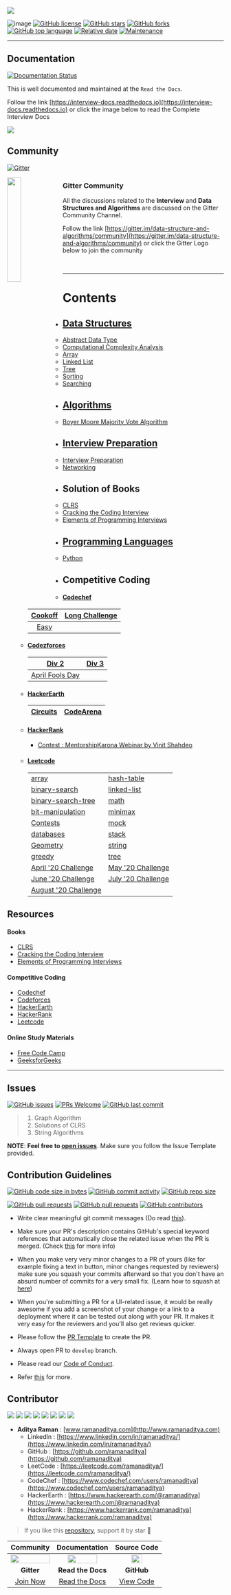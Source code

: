 ![](images/dsa.png)

![image](https://img.shields.io/badge/code%20style-black-000000.svg)
[![GitHub license](https://img.shields.io/github/license/ramanaditya/data-structure-and-algorithms.svg?logo=github)](https://github.com/ramanaditya/data-structure-and-algorithms/blob/master/LICENSE)
[![GitHub stars](https://img.shields.io/github/stars/ramanaditya/data-structure-and-algorithms.svg?logo=github)](https://github.com/ramanaditya/data-structure-and-algorithms/stargazers) 
[![GitHub forks](https://img.shields.io/github/forks/ramanaditya/data-structure-and-algorithms.svg?logo=github&color=teal)](https://github.com/ramanaditya/data-structure-and-algorithms/network/members) 
[![GitHub top language](https://img.shields.io/github/languages/top/ramanaditya/data-structure-and-algorithms?color=blue&logo=python)](https://github.com/ramanaditya/data-structure-and-algorithms/)
[![Relative date](https://img.shields.io/date/1541894400?color=important&label=started&logo=github)](https://github.com/ramanaditya/) 
[![Maintenance](https://img.shields.io/maintenance/yes/2020?color=green&logo=github)](https://github.com/ramanaditya/)

<hr>

## Documentation
[![Documentation Status](https://readthedocs.org/projects/interview-docs/badge/?version=latest)](https://interview-docs.readthedocs.io/en/latest/?badge=latest)

This is well documented and maintained at the `Read the Docs`. 

Follow the link [https://interview-docs.readthedocs.io](https://interview-docs.readthedocs.io) or click the image below to read the Complete Interview Docs

[![](./images/read-the-docs.png)](https://interview-docs.readthedocs.io/)

## Community
[![Gitter](https://badges.gitter.im/data-structure-and-algorithms/community.svg)](https://gitter.im/data-structure-and-algorithms/community?utm_source=badge&utm_medium=badge&utm_campaign=pr-badge)

<img src="https://github.com/ramanaditya/data-structure-and-algorithms/blob/master/images/gitter.png" width="25%" align="left"/>

### Gitter Community
All the discussions related to the **Interview** and **Data Structures and Algorithms** are discussed on the Gitter Community Channel.

Follow the link [https://gitter.im/data-structure-and-algorithms/community](https://gitter.im/data-structure-and-algorithms/community) or click the Gitter Logo below to join the community

<br>
<hr>

# Contents

- ## [Data Structures](Data-Structures)
    - [Abstract Data Type](https://github.com/ramanaditya/data-structure-and-algorithms/tree/master/Data-Structures#abstract-data-type)
    - [Computational Complexity Analysis](https://github.com/ramanaditya/data-structure-and-algorithms/tree/master/Data-Structures#computational-complexity-analysis)
    - [Array](https://github.com/ramanaditya/data-structure-and-algorithms/tree/master/Data-Structures/array)
    - [Linked List](https://github.com/ramanaditya/data-structure-and-algorithms/tree/master/Data-Structures/linked-list)
    - [Tree](https://github.com/ramanaditya/data-structure-and-algorithms/tree/master/Data-Structures/tree)
    - [Sorting](https://github.com/ramanaditya/data-structure-and-algorithms/tree/master/Data-Structures/Sorting)
    - [Searching](https://github.com/ramanaditya/data-structure-and-algorithms/tree/master/Data-Structures/searching)
    
- ## [Algorithms](algorithms)
    - [Boyer Moore Majority Vote Algorithm](https://github.com/ramanaditya/data-structure-and-algorithms/blob/master/algorithms/array/boyer-moore-majority-vote-algorithm.md)

- ## [Interview Preparation](interview)
    - [Interview Preparation](./interview/README.md)
    - [Networking](./interview/networking.md)

- ## Solution of Books
    - [CLRS](https://github.com/ramanaditya/data-structure-and-algorithms/tree/master/CLRS)
    - [Cracking the Coding Interview](https://github.com/ramanaditya/data-structure-and-algorithms/tree/master/cracking-the-coding-interview)
    - [Elements of Programming Interviews]()

- ## [Programming Languages](./languages)
    - [Python](./languages/python)

- ## Competitive Coding
    - #### [Codechef](https://github.com/ramanaditya/data-structure-and-algorithms#abstract-data-type)
     
      | [Cookoff](https://github.com/ramanaditya/data-structure-and-algorithms/tree/master/codechef#cook-off-2) | [Long Challenge](https://github.com/ramanaditya/data-structure-and-algorithms/tree/master/codechef#long-challenge) |
      | :---: | :---: |
      | [Easy](https://github.com/ramanaditya/data-structure-and-algorithms/tree/master/codechef#long-challenge) | |
     
    - #### [Codezforces](https://github.com/ramanaditya/data-structure-and-algorithms/tree/master/codeforces)
    
        | [Div 2](https://github.com/ramanaditya/data-structure-and-algorithms/tree/master/codeforces#div-2) | [Div 3](https://github.com/ramanaditya/data-structure-and-algorithms/tree/master/codeforces#div-3) |
        | :---: | :---: |
        | [April Fools Day](https://github.com/ramanaditya/data-structure-and-algorithms/tree/master/codeforces#april-fools-day) | |
        
    - #### [HackerEarth](https://github.com/ramanaditya/data-structure-and-algorithms/tree/master/hackerearth)
        
        | [Circuits](https://github.com/ramanaditya/data-structure-and-algorithms/tree/master/hackerearth#circuits) | [CodeArena](https://github.com/ramanaditya/data-structure-and-algorithms/tree/master/hackerearth#codearena) |
        | :---: | :---: |
        
    - #### [HackerRank](https://github.com/ramanaditya/data-structure-and-algorithms/tree/master/hackerrank)
        - [Contest : MentorshipKarona Webinar by Vinit Shahdeo](https://github.com/ramanaditya/data-structure-and-algorithms/tree/master/hackerrank#contest--mentorshipkarona-webinar-by-vinit-shahdeo)
    - #### [Leetcode](https://github.com/ramanaditya/data-structure-and-algorithms/tree/master/leetcode)
        
        | | |
        | :--- | :--- |
        | [array](https://github.com/ramanaditya/data-structure-and-algorithms/tree/master/leetcode#array) | [hash-table](https://github.com/ramanaditya/data-structure-and-algorithms/tree/master/leetcode#hash-table) |
        | [binary-search](https://github.com/ramanaditya/data-structure-and-algorithms/tree/master/leetcode#binary-search) | [linked-list](https://github.com/ramanaditya/data-structure-and-algorithms/tree/master/leetcode#linked-list) |
        | [binary-search-tree](https://github.com/ramanaditya/data-structure-and-algorithms/tree/master/leetcode#binary-search-tree) | [math](https://github.com/ramanaditya/data-structure-and-algorithms/tree/master/leetcode#math) |
        | [bit-manipulation](https://github.com/ramanaditya/data-structure-and-algorithms/tree/master/leetcode#bit-manipulation) | [minimax](https://github.com/ramanaditya/data-structure-and-algorithms/tree/master/leetcode#minimax) |
        | [Contests](https://github.com/ramanaditya/data-structure-and-algorithms/tree/master/leetcode#contests) | [mock](https://github.com/ramanaditya/data-structure-and-algorithms/tree/master/leetcode#mock) |
        | [databases](https://github.com/ramanaditya/data-structure-and-algorithms/tree/master/leetcode#databases) | [stack](https://github.com/ramanaditya/data-structure-and-algorithms/tree/master/leetcode#stack) |
        | [Geometry](https://github.com/ramanaditya/data-structure-and-algorithms/tree/master/leetcode#Geomtry) | [string](https://github.com/ramanaditya/data-structure-and-algorithms/tree/master/leetcode#string) |
        | [greedy](https://github.com/ramanaditya/data-structure-and-algorithms/tree/master/leetcode#greedy) | [tree](https://github.com/ramanaditya/data-structure-and-algorithms/tree/master/leetcode#tree) |
        | [April '20 Challenge](https://github.com/ramanaditya/data-structure-and-algorithms/tree/master/leetcode#April-LeetCoding-Challenge--2020) | [May '20 Challenge](https://github.com/ramanaditya/data-structure-and-algorithms/tree/master/leetcode#May-LeetCoding-Challenge--2020) |
        | [June '20 Challenge](https://github.com/ramanaditya/data-structure-and-algorithms/tree/master/leetcode#June-LeetCoding-Challenge--2020) | [July '20 Challenge](https://github.com/ramanaditya/data-structure-and-algorithms/tree/master/leetcode#July-LeetCoding-Challenge--2020) |
        | [August '20 Challenge](https://github.com/ramanaditya/data-structure-and-algorithms/tree/master/leetcode#August-LeetCoding-Challenge--2020) |  |
        
## Resources

#### Books
- [CLRS](https://mitpress.mit.edu/books/introduction-algorithms-third-edition)
- [Cracking the Coding Interview](http://www.crackingthecodinginterview.com/)
- [Elements of Programming Interviews](https://elementsofprogramminginterviews.com/)

#### Competitive Coding
- [Codechef](https://www.codechef.com/)
- [Codeforces](https://codeforces.com/)
- [HackerEarth](https://www.hackerearth.com/challenges/)
- [HackerRank](https://www.hackerrank.com/)
- [Leetcode](https://leetcode.com/)

#### Online Study Materials
- [Free Code Camp](https://www.freecodecamp.org/)
- [GeeksforGeeks](https://www.geeksforgeeks.org/)

<hr>

## Issues
[![GitHub issues](https://img.shields.io/github/issues/ramanaditya/data-structure-and-algorithms?logo=github)](https://github.com/ramanaditya/data-structure-and-algorithms/issues)
[![PRs Welcome](https://img.shields.io/badge/PRs-welcome-brightgreen.svg?style=flat&logo=git&logoColor=white)](https://github.com/ramanaditya/data-structure-and-algorithms/pulls)
[![GitHub last commit](https://img.shields.io/github/last-commit/ramanaditya/data-structure-and-algorithms?logo=github)](https://github.com/ramanaditya/data-structure-and-algorithms/)

> 1. Graph Algorithm
> 2. Solutions of CLRS
> 3. String Algorithms
>

**NOTE**: **Feel free to [open issues](https://github.com/ramanaditya/data-structure-and-algorithms/issues/new/choose)**. Make sure you follow the Issue Template provided.

## Contribution Guidelines
[![GitHub code size in bytes](https://img.shields.io/github/languages/code-size/ramanaditya/data-structure-and-algorithms?logo=github)](https://github.com/ramanaditya/data-structure-and-algorithms/) 
[![GitHub commit activity](https://img.shields.io/github/commit-activity/m/ramanaditya/data-structure-and-algorithms?color=blue&logo=github)](https://github.com/ramanaditya/data-structure-and-algorithms/commits/) 
[![GitHub repo size](https://img.shields.io/github/repo-size/ramanaditya/data-structure-and-algorithms?logo=github)](https://github.com/ramanaditya/data-structure-and-algorithms/)

[![GitHub pull requests](https://img.shields.io/github/issues-pr-raw/ramanaditya/data-structure-and-algorithms?logo=git&logoColor=white)](https://github.com/ramanaditya/data-structure-and-algorithms/compare)
[![GitHub pull requests](https://img.shields.io/github/issues-pr-closed-raw/ramanaditya/data-structure-and-algorithms?logo=git&logoColor=white)](https://github.com/ramanaditya/data-structure-and-algorithms/pulls?q=is%3Apr+is%3Aclosed)
[![GitHub contributors](https://img.shields.io/github/contributors/ramanaditya/data-structure-and-algorithms?logo=github)](https://github.com/ramanaditya/data-structure-and-algorithms/graphs/contributors)

- Write clear meaningful git commit messages (Do read [this](http://chris.beams.io/posts/git-commit/)).

- Make sure your PR's description contains GitHub's special keyword references that automatically close the related issue when the PR is merged. (Check [this](https://github.com/blog/1506-closing-issues-via-pull-requests) for more info)

- When you make very very minor changes to a PR of yours (like for example fixing a text in button, minor changes requested by reviewers) make sure you squash your commits afterward so that you don't have an absurd number of commits for a very small fix. (Learn how to squash at [here](https://davidwalsh.name/squash-commits-git))

- When you're submitting a PR for a UI-related issue, it would be really awesome if you add a screenshot of your change or a link to a deployment where it can be tested out along with your PR. It makes it very easy for the reviewers and you'll also get reviews quicker.

- Please follow the [PR Template](https://github.com/ramanaditya/data-structure-and-algorithms/blob/master/.github/PULL_REQUEST_TEMPLATE.md) to create the PR.

- Always open PR to `develop` branch.

- Please read our [Code of Conduct](./CODE_OF_CONDUCT.md).

- Refer [this](https://github.com/ramanaditya/data-structure-and-algorithms/blob/master/CONTRIBUTING.md) for more.

## Contributor
[![](https://sourcerer.io/fame/ramanaditya/ramanaditya/data-structure-and-algorithms/images/0)](https://sourcerer.io/fame/ramanaditya/ramanaditya/data-structure-and-algorithms/links/0)
[![](https://sourcerer.io/fame/ramanaditya/ramanaditya/data-structure-and-algorithms/images/1)](https://sourcerer.io/fame/ramanaditya/ramanaditya/data-structure-and-algorithms/links/1)
[![](https://sourcerer.io/fame/ramanaditya/ramanaditya/data-structure-and-algorithms/images/2)](https://sourcerer.io/fame/ramanaditya/ramanaditya/data-structure-and-algorithms/links/2)
[![](https://sourcerer.io/fame/ramanaditya/ramanaditya/data-structure-and-algorithms/images/3)](https://sourcerer.io/fame/ramanaditya/ramanaditya/data-structure-and-algorithms/links/3)
[![](https://sourcerer.io/fame/ramanaditya/ramanaditya/data-structure-and-algorithms/images/4)](https://sourcerer.io/fame/ramanaditya/ramanaditya/data-structure-and-algorithms/links/4)
[![](https://sourcerer.io/fame/ramanaditya/ramanaditya/data-structure-and-algorithms/images/5)](https://sourcerer.io/fame/ramanaditya/ramanaditya/data-structure-and-algorithms/links/5)
[![](https://sourcerer.io/fame/ramanaditya/ramanaditya/data-structure-and-algorithms/images/6)](https://sourcerer.io/fame/ramanaditya/ramanaditya/data-structure-and-algorithms/links/6)
[![](https://sourcerer.io/fame/ramanaditya/ramanaditya/data-structure-and-algorithms/images/7)](https://sourcerer.io/fame/ramanaditya/ramanaditya/data-structure-and-algorithms/links/7)

- **Aditya Raman** : [www.ramanaditya.com](http://www.ramanaditya.com)
    - LinkedIn : [https://www.linkedin.com/in/ramanaditya/](https://www.linkedin.com/in/ramanaditya/)
    - GitHub : [https://github.com/ramanaditya](https://github.com/ramanaditya)
    - LeetCode : [https://leetcode.com/ramanaditya/](https://leetcode.com/ramanaditya/)
    - CodeChef : [https://www.codechef.com/users/ramanaditya](https://www.codechef.com/users/ramanaditya)
    - HackerEarth : [https://www.hackerearth.com/@ramanaditya](https://www.hackerearth.com/@ramanaditya)
    - HackerRank : [https://www.hackerrank.com/ramanaditya](https://www.hackerrank.com/ramanaditya)

> If you like this [repository](https://github.com/ramanaditya/data-structure-and-algorithms), support it by star :star2:

| Community | Documentation | Source Code |
| :---: | :---: | :---: |
| <a href="https://gitter.im/data-structure-and-algorithms/community"><img src="https://github.com/ramanaditya/data-structure-and-algorithms/blob/master/images/gitter.png" width="100%"/></a> | <a href="https://interview-docs.readthedocs.io"><img src="https://github.com/ramanaditya/data-structure-and-algorithms/blob/master/images/read-the-docs.png" width="75%" /></a> | <a href="https://github.com/ramanaditya/data-structure-and-algorithms"><img src="https://github.com/ramanaditya/data-structure-and-algorithms/blob/master/images/github.png" width="50%"></a> |
| **Gitter** | **Read the Docs** | **GitHub** |
| [Join Now](https://gitter.im/data-structure-and-algorithms/community) | [Read the Docs](https://interview-docs.readthedocs.io/) | [View Code](https://github.com/ramanaditya/data-structure-and-algorithms) |
